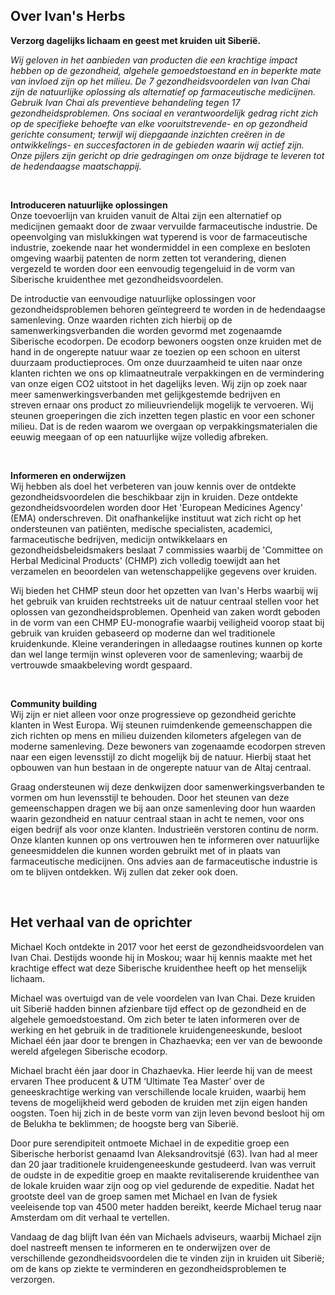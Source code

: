 ## Over Ivan's Herbs 

**Verzorg dagelijks lichaam en geest met kruiden uit Siberië.**

_Wij geloven in het aanbieden van producten die een krachtige impact hebben op de gezondheid, algehele gemoedstoestand en in beperkte mate van invloed zijn op het milieu. De 7 gezondheidsvoordelen van Ivan Chai zijn de natuurlijke oplossing als alternatief op farmaceutische medicijnen. Gebruik Ivan Chai als preventieve behandeling tegen 17 gezondheidsproblemen. Ons sociaal en verantwoordelijk gedrag richt zich op de specifieke behoefte van elke vooruitstrevende- en op gezondheid gerichte consument; terwijl wij diepgaande inzichten creëren in de ontwikkelings- en succesfactoren in de gebieden waarin wij actief zijn. Onze pijlers zijn gericht op drie gedragingen om onze bijdrage te leveren tot de hedendaagse maatschappij._

<br>

**Introduceren natuurlijke oplossingen** <br>
Onze toevoerlijn van kruiden vanuit de Altai zijn een alternatief op medicijnen gemaakt door de zwaar vervuilde farmaceutische industrie. De opeenvolging van mislukkingen wat typerend is voor de farmaceutische industrie, zoekende naar het wondermiddel in een complexe en besloten omgeving waarbij patenten de norm zetten tot verandering, dienen vergezeld te worden door een eenvoudig tegengeluid in de vorm van Siberische kruidenthee met gezondheidsvoordelen. 

De introductie van eenvoudige natuurlijke oplossingen voor gezondheidsproblemen behoren geïntegreerd te worden in de hedendaagse samenleving. Onze waarden richten zich hierbij op de samenwerkingsverbanden die worden gevormd met zogenaamde Siberische ecodorpen. De ecodorp bewoners oogsten onze kruiden met de hand in de ongerepte natuur waar ze toezien op een schoon en uiterst duurzaam productieproces. Om onze duurzaamheid te uiten naar onze klanten richten we ons op klimaatneutrale verpakkingen en de vermindering van onze eigen CO2 uitstoot in het dagelijks leven. Wij zijn op zoek naar meer samenwerkingsverbanden met gelijkgestemde bedrijven en streven ernaar ons product zo milieuvriendelijk mogelijk te vervoeren. Wij steunen groeperingen die zich inzetten tegen plastic en voor een schoner milieu. Dat is de reden waarom we overgaan op verpakkingsmaterialen die eeuwig meegaan of op een natuurlijke wijze volledig afbreken.

<br>

**Informeren en onderwijzen** <br>
Wij hebben als doel het verbeteren van jouw kennis over de ontdekte gezondheidsvoordelen die beschikbaar zijn in kruiden. Deze ontdekte gezondheidsvoordelen worden door Het 'European Medicines Agency' (EMA) onderschreven. Dit onafhankelijke instituut wat zich richt op het ondersteunen van patiënten, medische specialisten, academici, farmaceutische bedrijven, medicijn ontwikkelaars en gezondheidsbeleidsmakers beslaat 7 commissies waarbij de 'Committee on Herbal Medicinal Products' (CHMP) zich volledig toewijdt aan het verzamelen en beoordelen van wetenschappelijke gegevens over kruiden. 

Wij bieden het CHMP steun door het opzetten van Ivan's Herbs waarbij wij het gebruik van kruiden rechtstreeks uit de natuur centraal stellen voor het oplossen van gezondheidsproblemen. Openheid van zaken wordt geboden in de vorm van een CHMP EU-monografie waarbij veiligheid voorop staat bij gebruik van kruiden gebaseerd op moderne dan wel traditionele kruidenkunde. Kleine veranderingen in alledaagse routines kunnen op korte dan wel lange termijn winst opleveren voor de samenleving; waarbij de vertrouwde smaakbeleving wordt gespaard. 

<br>

**Community building** <br>
Wij zijn er niet alleen voor onze progressieve op gezondheid gerichte klanten in West Europa. Wij steunen ruimdenkende gemeenschappen die zich richten op mens en milieu duizenden kilometers afgelegen van de moderne samenleving. Deze bewoners van zogenaamde ecodorpen streven naar een eigen levensstijl zo dicht mogelijk bij de natuur. Hierbij staat het opbouwen van hun bestaan in de ongerepte natuur van de Altaj centraal. 

Graag ondersteunen wij deze denkwijzen door samenwerkingsverbanden te vormen om hun levensstijl te behouden. Door het steunen van deze gemeenschappen dragen we bij aan onze samenleving door hun waarden waarin gezondheid en natuur centraal staan in acht te nemen, voor ons eigen bedrijf als voor onze klanten. Industrieën verstoren continu de norm. Onze klanten kunnen op ons vertrouwen hen te informeren over natuurlijke geneesmiddelen die kunnen worden gebruikt met of in plaats van farmaceutische medicijnen. Ons advies aan de farmaceutische industrie is om te blijven ontdekken. Wij zullen dat zeker ook doen.


<br>

## Het verhaal van de oprichter

Michael Koch ontdekte in 2017 voor het eerst de gezondheidsvoordelen van Ivan Chai. Destijds woonde hij in Moskou; waar hij kennis maakte met het krachtige effect wat deze Siberische kruidenthee heeft op het menselijk lichaam. 

Michael was overtuigd van de vele voordelen van Ivan Chai. Deze kruiden uit Siberië hadden binnen afzienbare tijd effect op de gezondheid en de algehele gemoedstoestand. Om zich beter te laten informeren over de werking en het gebruik in de traditionele kruidengeneeskunde, besloot Michael één jaar door te brengen in Chazhaevka; een ver van de bewoonde wereld afgelegen Siberische ecodorp. 

Michael bracht één jaar door in Chazhaevka. Hier leerde hij van de meest ervaren Thee producent & UTM ‘Ultimate Tea Master’ over de geneeskrachtige werking van verschillende locale kruiden, waarbij hem tevens de mogelijkheid werd geboden de kruiden met zijn eigen handen oogsten. Toen hij zich in de beste vorm van zijn leven bevond besloot hij om de Belukha te beklimmen; de hoogste berg van Siberië.

Door pure serendipiteit ontmoete Michael in de expeditie groep een Siberische herborist genaamd Ivan Aleksandrovitsjé (63). Ivan had al meer dan 20 jaar traditionele kruidengeneeskunde gestudeerd. Ivan was verruit de oudste in de expeditie groep en maakte revitaliserende kruidenthee van de lokale kruiden waar zijn oog op viel gedurende de expeditie. Nadat het grootste deel van de groep samen met Michael en Ivan de fysiek veeleisende top van 4500 meter hadden bereikt, keerde Michael terug naar Amsterdam om dit verhaal te vertellen. 

Vandaag de dag blijft Ivan één van Michaels adviseurs, waarbij Michael zijn doel nastreeft mensen te informeren en te onderwijzen over de verschillende gezondheidsvoordelen die te vinden zijn in kruiden uit Siberië; om de kans op ziekte te verminderen en gezondheidsproblemen te verzorgen. 
